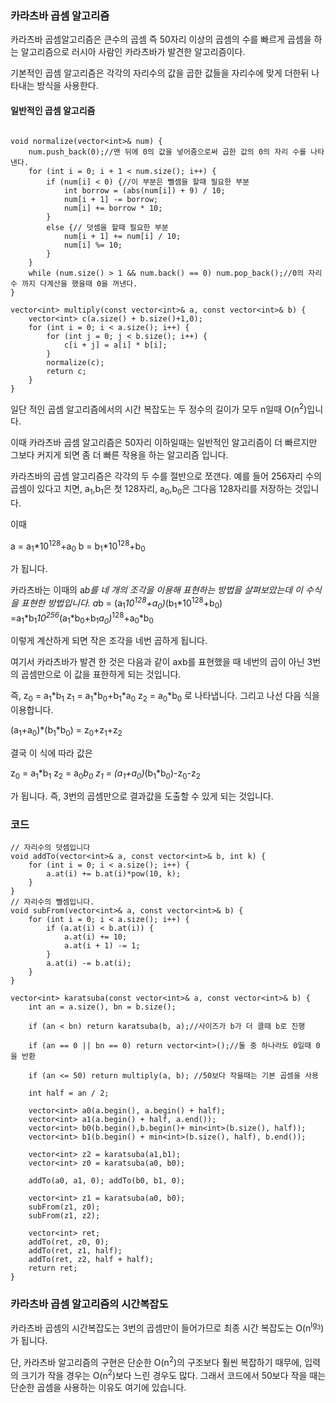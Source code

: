 ### 카라츠바 곱셈 알고리즘

카라츠바 곱셈알고리즘은 큰수의 곱셈 즉 50자리 이상의 곱셈의 수를 빠르게 곱셈을 하는 알고리즘으로 러시아 사람인 카라츠바가 발견한 알고리즘이다.

기본적인 곱셈 알고리즘은 각각의 자리수의 값을 곱한 값들을 자리수에 맞게 더한뒤 나타내는 방식을 사용한다.

#### 일반적인 곱셈 알고리즘
```

void normalize(vector<int>& num) {
	num.push_back(0);//맨 뒤에 0의 값을 넣어줌으로써 곱한 값의 0의 자리 수를 나타낸다.
	for (int i = 0; i + 1 < num.size(); i++) {
		if (num[i] < 0) {//이 부분은 뺄셈을 할때 필요한 부분
			int borrow = (abs(num[i]) + 9) / 10;
			num[i + 1] -= borrow;
			num[i] += borrow * 10;
		}
		else {// 덧셈을 할때 필요한 부분
			num[i + 1] += num[i] / 10;
			num[i] %= 10;
		}
	}
	while (num.size() > 1 && num.back() == 0) num.pop_back();//0의 자리수 까지 다계산을 했을때 0을 꺼낸다.
}

vector<int> multiply(const vector<int>& a, const vector<int>& b) {
	vector<int> c(a.size() + b.size()+1,0);
	for (int i = 0; i < a.size(); i++) {
		for (int j = 0; j < b.size(); i++) {
			c[i + j] = a[i] * b[i];
		}
		normalize(c);
		return c;
	}
}
```

일단 적인 곱셈 알고리즘에서의 시간 복잡도는 두 정수의 길이가 모두 n일때 O(n<sup>2</sup>)입니다.

이때 카라츠바 곱셈 알고리즘은 50자리 이하일때는 일반적인 알고리즘이 더 빠르지만 그보다 커지게 되면 좀 더 빠른 작용을 하는 알고리즘 입니다.

카라츠바의 곱셈 알고리즘은 각각의 두 수를 절반으로 쪼갠다. 예를 들어 256자리 수의 곱셈이 있다고 치면, a<sub>1</sub>,b<sub>1</sub>은 첫 128자리, a<sub>0</sub>,b<sub>0</sub>은 그다음 128자리를 저장하는 것입니다.

이때 

a = a<sub>1</sub>*10<sup>128</sup>+a<sub>0</sub>
b = b<sub>1</sub>*10<sup>128</sup>+b<sub>0</sub>

가 됩니다.

카라츠바는 이때의 a*b를 네 개의 조각을 이용해 표현하는 방법을 살펴보았는데 이 수식을 표현한 방법입니다.
a*b = (a<sub>1</sub>*10<sup>128</sup>+a<sub>0</sub>)*(b<sub>1</sub>*10<sup>128</sup>+b<sub>0</sub>)
=a<sub>1</sub>*b<sub>1</sub>*10<sup>256</sup>*(a<sub>1</sub>*b<sub>0</sub>+b<sub>1</sub>*a<sub>0</sub>)*<sup>128</sup>+a<sub>0</sub>*b<sub>0</sub>

이렇게 계산하게 되면 작은 조각을 네번 곱하게 됩니다. 

여기서 카라츠바가 발견 한 것은 다음과 같이 axb를 표현했을 때 네번의 곱이 아닌 3번의 곱셈만으로 이 값을 표한하게 되는 것입니다.

즉,
z<sub>0</sub> = a<sub>1</sub>*b<sub>1</sub>
z<sub>1</sub> = a<sub>1</sub>*b<sub>0</sub>+b<sub>1</sub>*a<sub>0</sub>
z<sub>2</sub> = a<sub>0</sub>*b<sub>0</sub>
로 나타냅니다.
그리고 나선 다음 식을 이용합니다.

(a<sub>1</sub>+a<sub>0</sub>)*(b<sub>1</sub>*b<sub>0</sub>) = z<sub>0</sub>+z<sub>1</sub>+z<sub>2</sub>

결국 이 식에 따라 값은

z<sub>0</sub> = a<sub>1</sub>*b<sub>1</sub>
z<sub>2</sub> = a<sub>0</sub>*b<sub>0</sub>
z<sub>1</sub> = (a<sub>1</sub>+a<sub>0</sub>)*(b<sub>1</sub>*b<sub>0</sub>)-z<sub>0</sub>-z<sub>2</sub>

가 됩니다. 즉, 3번의 곱셈만으로 결과값을 도출할 수 있게 되는 것입니다.

### 코드

```
// 자리수의 덧셈입니다
void addTo(vector<int>& a, const vector<int>& b, int k) {
	for (int i = 0; i < a.size(); i++) {
		a.at(i) += b.at(i)*pow(10, k);
	}
}
// 자리수의 뺄셈입니다.
void subFrom(vector<int>& a, const vector<int>& b) {
	for (int i = 0; i < a.size(); i++) {
		if (a.at(i) < b.at(i)) {
			a.at(i) += 10;
			a.at(i + 1) -= 1;
		}
		a.at(i) -= b.at(i);
	}
}

vector<int> karatsuba(const vector<int>& a, const vector<int>& b) {
	int an = a.size(), bn = b.size();

	if (an < bn) return karatsuba(b, a);//사이즈가 b가 더 클때 b로 진행

	if (an == 0 || bn == 0) return vector<int>();//둘 중 하나라도 0일때 0을 반환

	if (an <= 50) return multiply(a, b); //50보다 작을때는 기본 곱셈을 사용

	int half = an / 2;

	vector<int> a0(a.begin(), a.begin() + half);
	vector<int> a1(a.begin() + half, a.end());
	vector<int> b0(b.begin(),b.begin()+ min<int>(b.size(), half));
	vector<int> b1(b.begin() + min<int>(b.size(), half), b.end());

	vector<int> z2 = karatsuba(a1,b1);
	vector<int> z0 = karatsuba(a0, b0);

	addTo(a0, a1, 0); addTo(b0, b1, 0);

	vector<int> z1 = karatsuba(a0, b0);
	subFrom(z1, z0);
	subFrom(z1, z2);

	vector<int> ret;
	addTo(ret, z0, 0);
	addTo(ret, z1, half);
	addTo(ret, z2, half + half);
	return ret;
}

```

### 카라츠바 곱셈 알고리즘의 시간복잡도

카라츠바 곱셈의 시간복잡도는 3번의 곱셈만이 들어가므로 최종 시간 복잡도는 O(n<sup>lg<sub>3</sub></sup>)가 됩니다.

단, 카라츠바 알고리즘의 구현은 단순한 O(n<sup>2</sup>)의 구조보다 훨씬 복잡하기 때무에, 입력의 크기가 작을 경우는 O(n<sup>2</sup>)보다 느린 경우도 많다.
그래서 코드에서 50보다 작을 때는 단순한 곱셈을 사용하는 이유도 여기에 있습니다.